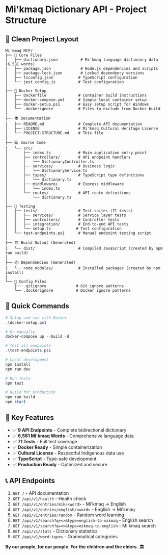 # Mi'kmaq Dictionary API - Project Structure

## 📁 Clean Project Layout

```
Mi'kmaq MCP/
├── 📄 Core Files
│   ├── dictionary.json          # Mi'kmaq language dictionary data (6,581 words)
│   ├── package.json             # Node.js dependencies and scripts
│   ├── package-lock.json        # Locked dependency versions
│   ├── tsconfig.json           # TypeScript configuration
│   └── jest.config.js          # Test configuration
│
├── 🐳 Docker Setup
│   ├── Dockerfile              # Container build instructions
│   ├── docker-compose.yml      # Simple local container setup
│   ├── docker-setup.ps1        # Easy setup script for Windows
│   └── .dockerignore           # Files to exclude from Docker build
│
├── 📚 Documentation
│   ├── README.md               # Complete API documentation
│   ├── LICENSE                 # Mi'kmaq Cultural Heritage License
│   └── PROJECT-STRUCTURE.md    # This file
│
├── 💻 Source Code
│   └── src/
│       ├── index.ts            # Main application entry point
│       ├── controllers/        # API endpoint handlers
│       │   └── DictionaryController.ts
│       ├── services/           # Business logic
│       │   └── DictionaryService.ts
│       ├── types/              # TypeScript type definitions
│       │   └── dictionary.ts
│       ├── middleware/         # Express middleware
│       │   └── index.ts
│       └── routes/             # API route definitions
│           └── dictionary.ts
│
├── 🧪 Testing
│   ├── tests/                  # Test suites (71 tests)
│   │   ├── services/           # Service layer tests
│   │   ├── controllers/        # Controller tests
│   │   ├── integration/        # End-to-end API tests
│   │   └── setup.ts           # Test configuration
│   └── test-endpoints.ps1      # Manual endpoint testing script
│
├── 🏗️ Build Output (Generated)
│   └── dist/                   # Compiled JavaScript (created by npm run build)
│
├── 📦 Dependencies (Generated)
│   └── node_modules/           # Installed packages (created by npm install)
│
└── 🔧 Config Files
    ├── .gitignore             # Git ignore patterns
    └── .dockerignore          # Docker ignore patterns
```

## 🚀 Quick Commands

```powershell
# Setup and run with Docker
.\docker-setup.ps1

# Or manually
docker-compose up --build -d

# Test all endpoints
.\test-endpoints.ps1

# Local development
npm install
npm run dev

# Run tests
npm test

# Build for production
npm run build
npm start
```

## 🎯 Key Features

- ✅ **9 API Endpoints** - Complete bidirectional dictionary
- ✅ **6,581 Mi'kmaq Words** - Comprehensive language data
- ✅ **71 Tests** - Full test coverage
- ✅ **Docker Ready** - Simple containerization
- ✅ **Cultural License** - Respectful Indigenous data use
- ✅ **TypeScript** - Type-safe development
- ✅ **Production Ready** - Optimized and secure

## 📞 API Endpoints

1. `GET /` - API documentation
2. `GET /api/v1/health` - Health check
3. `GET /api/v1/entries/mik/<word>` - Mi'kmaq → English
4. `GET /api/v1/entries/english/<word>` - English → Mi'kmaq
5. `GET /api/v1/entries/random` - Random word learning
6. `GET /api/v1/search?q=<>&type=english-to-mikmaq` - English search
7. `GET /api/v1/search?q=<>&type=mikmaq-to-english` - Mi'kmaq search
8. `GET /api/v1/stats` - Dictionary statistics
9. `GET /api/v1/word-types` - Grammatical categories

**By our people, for our people. For the children and the elders.** 🏛️
